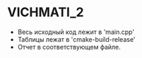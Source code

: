 # VICHMATI_2
* Весь исходный код лежит в 'main.cpp'
* Таблицы лежат в 'cmake-build-release'
* Отчет в соответствующем файле.
